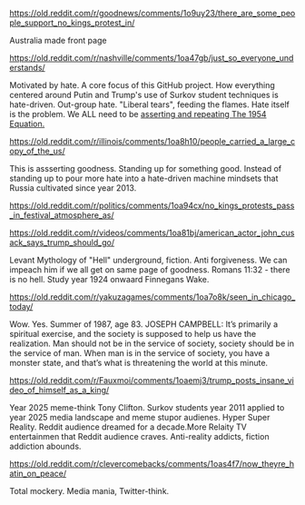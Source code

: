 https://old.reddit.com/r/goodnews/comments/1o9uy23/there_are_some_people_support_no_kings_protest_in/

Australia made front page     

https://old.reddit.com/r/nashville/comments/1oa47gb/just_so_everyone_understands/

Motivated by hate. A core focus of this GitHub project. How everything centered around Putin and Trump's use of Surkov student techniques is hate-driven. Out-group hate. "Liberal tears", feeding the flames. Hate itself is the problem. We ALL need to be [asserting and repeating The 1954 Equation.](../Martin_Luther_King_Jr_quotes0.md)

https://old.reddit.com/r/illinois/comments/1oa8h10/people_carried_a_large_copy_of_the_us/

This is assserting goodness. Standing up for something good. Instead of standing up to pour more hate into a hate-driven machine mindsets that Russia cultivated since year 2013.

https://old.reddit.com/r/politics/comments/1oa94cx/no_kings_protests_pass_in_festival_atmosphere_as/

https://old.reddit.com/r/videos/comments/1oa81bj/american_actor_john_cusack_says_trump_should_go/

Levant Mythology of "Hell" underground, fiction. Anti forgiveness. We can impeach him if we all get on same page of goodness. Romans 11:32 - there is no hell. Study year 1924 onwaard Finnegans Wake.       

https://old.reddit.com/r/yakuzagames/comments/1oa7o8k/seen_in_chicago_today/

Wow. Yes. Summer of 1987, age 83. JOSEPH CAMPBELL: It’s primarily a spiritual exercise, and the society is supposed to help us have the realization. Man should not be in the service of society, society should be in the service of man. When man is in the service of society, you have a monster state, and that’s what is threatening the world at this minute.

https://old.reddit.com/r/Fauxmoi/comments/1oaemj3/trump_posts_insane_video_of_himself_as_a_king/

Year 2025 meme-think Tony Clifton. Surkov students year 2011 applied to year 2025 media landscape and meme stupor audienes. Hyper Super Reality. Reddit audience dreamed for a decade.More Relaity TV entertainmen that Reddit audience craves. Anti-reality addicts, fiction addiction abounds.


https://old.reddit.com/r/clevercomebacks/comments/1oas4f7/now_theyre_hatin_on_peace/

Total mockery. Media mania, Twitter-think.  
